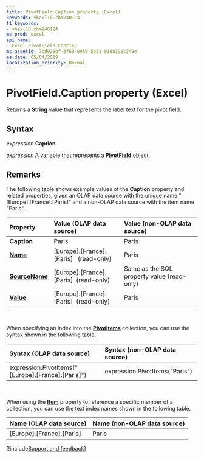 ```yaml
---
title: PivotField.Caption property (Excel)
keywords: vbaxl10.chm240124
f1_keywords:
- vbaxl10.chm240124
ms.prod: excel
api_name:
- Excel.PivotField.Caption
ms.assetid: 7cd928bf-3f69-0950-5b51-9168192c349e
ms.date: 05/04/2019
localization_priority: Normal
---
```



# PivotField.Caption property (Excel)

Returns a **String** value that represents the label text for the pivot field.


## Syntax

_expression_.**Caption**

_expression_ A variable that represents a **[PivotField](Excel.PivotField.md)** object.


## Remarks

The following table shows example values of the **Caption** property and related properties, given an OLAP data source with the unique name "[Europe].[France].[Paris]" and a non-OLAP data source with the item name "Paris".

|Property|Value (OLAP data source)|Value (non-OLAP data source)|
|:-----|:-----|:-----|
| **Caption**|Paris|Paris|
| **[Name](Excel.PivotField.Name.md)**|[Europe].[France].[Paris] &nbsp; (read-only)|Paris|
| **[SourceName](Excel.PivotField.SourceName.md)**|[Europe].[France].[Paris] &nbsp;(read-only)|Same as the SQL property value (read-only)|
| **[Value](Excel.PivotField.Value.md)**|[Europe].[France].[Paris]  &nbsp;(read-only)|Paris|

<br/>

When specifying an index into the **[PivotItems](Excel.PivotItems.md)** collection, you can use the syntax shown in the following table.

|Syntax (OLAP data source)|Syntax (non-OLAP data source)|
|:-----|:-----|
|expression.PivotItems("[Europe].[France].[Paris]")|expression.PivotItems("Paris")|

<br/>

When using the **[Item](Excel.PivotItems.Item.md)** property to reference a specific member of a collection, you can use the text index names shown in the following table.

|Name (OLAP data source)|Name (non-OLAP data source)|
|:-----|:-----|
|[Europe].[France].[Paris]|Paris|



[!include[Support and feedback](~/includes/feedback-boilerplate.md)]